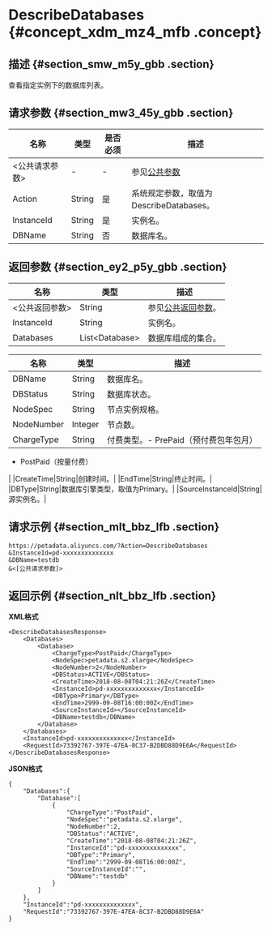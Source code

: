 # DescribeDatabases {#concept_xdm_mz4_mfb .concept}

## 描述 {#section_smw_m5y_gbb .section}

查看指定实例下的数据库列表。

## 请求参数 {#section_mw3_45y_gbb .section}

|名称|类型|是否必须|描述|
|--|--|----|--|
|<公共请求参数\>|-|-|参见[公共参数](intl.zh-CN/API参考/公共参数.md#)|
|Action|String|是|系统规定参数，取值为DescribeDatabases。|
|InstanceId|String|是|实例名。|
|DBName|String|否|数据库名。|

## 返回参数 {#section_ey2_p5y_gbb .section}

|名称|类型|描述|
|--|--|--|
|<公共返回参数\>|String|参见[公共返回参数](intl.zh-CN/API参考/公共参数.md#section_hs4_m3y_gbb)。|
|InstanceId|String|实例名。|
|Databases|List<Database\>|数据库组成的集合。|

|名称|类型|描述|
|--|--|--|
|DBName|String|数据库名。|
|DBStatus|String|数据库状态。|
|NodeSpec|String|节点实例规格。|
|NodeNumber|Integer|节点数。|
|ChargeType|String|付费类型。-   PrePaid（预付费包年包月）
-   PostPaid（按量付费）

|
|CreateTime|String|创建时间。|
|EndTime|String|终止时间。|
|DBType|String|数据库引擎类型，取值为Primary。|
|SourceInstanceId|String|源实例名。|

## 请求示例 {#section_mlt_bbz_lfb .section}

```
https://petadata.aliyuncs.com/?Action=DescribeDatabases
&InstanceId=pd-xxxxxxxxxxxxxx
&DBName=testdb
&<[公共请求参数]>
```

## 返回示例 {#section_nlt_bbz_lfb .section}

**XML格式**

```
<DescribeDatabasesResponse>  
	<Databases>
		<Database>
			<ChargeType>PostPaid</ChargeType>
			<NodeSpec>petadata.s2.xlarge</NodeSpec>
			<NodeNumber>2</NodeNumber>
			<DBStatus>ACTIVE</DBStatus>
			<CreateTime>2018-08-08T04:21:26Z</CreateTime>
			<InstanceId>pd-xxxxxxxxxxxxxx</InstanceId>
			<DBType>Primary</DBType>
			<EndTime>2999-09-08T16:00:00Z</EndTime>
			<SourceInstanceId></SourceInstanceId>
			<DBName>testdb</DBName>
		</Database>
	</Databases>
	<InstanceId>pd-xxxxxxxxxxxxxx</InstanceId>
	<RequestId>73392767-397E-47EA-8C37-B2DBD88D9E6A</RequestId>
</DescribeDatabasesResponse>
```

**JSON格式**

```
{
    "Databases":{
        "Database":[
            {
                "ChargeType":"PostPaid",
                "NodeSpec":"petadata.s2.xlarge",
                "NodeNumber":2,
                "DBStatus":"ACTIVE",
                "CreateTime":"2018-08-08T04:21:26Z",
                "InstanceId":"pd-xxxxxxxxxxxxxx",
                "DBType":"Primary",
                "EndTime":"2999-09-08T16:00:00Z",
                "SourceInstanceId":"",
                "DBName":"testdb"
            }
        ]
    },
    "InstanceId":"pd-xxxxxxxxxxxxxx",
    "RequestId":"73392767-397E-47EA-8C37-B2DBD88D9E6A"
}
```

